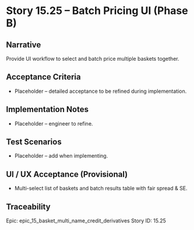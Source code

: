 # Story 15.25 – Batch Pricing UI (Phase B)

## Narrative
Provide UI workflow to select and batch price multiple baskets together.

## Acceptance Criteria
- Placeholder – detailed acceptance to be refined during implementation.

## Implementation Notes
- Placeholder – engineer to refine.

## Test Scenarios
- Placeholder – add when implementing.

## UI / UX Acceptance (Provisional)
- Multi-select list of baskets and batch results table with fair spread & SE.

## Traceability
Epic: epic_15_basket_multi_name_credit_derivatives
Story ID: 15.25
